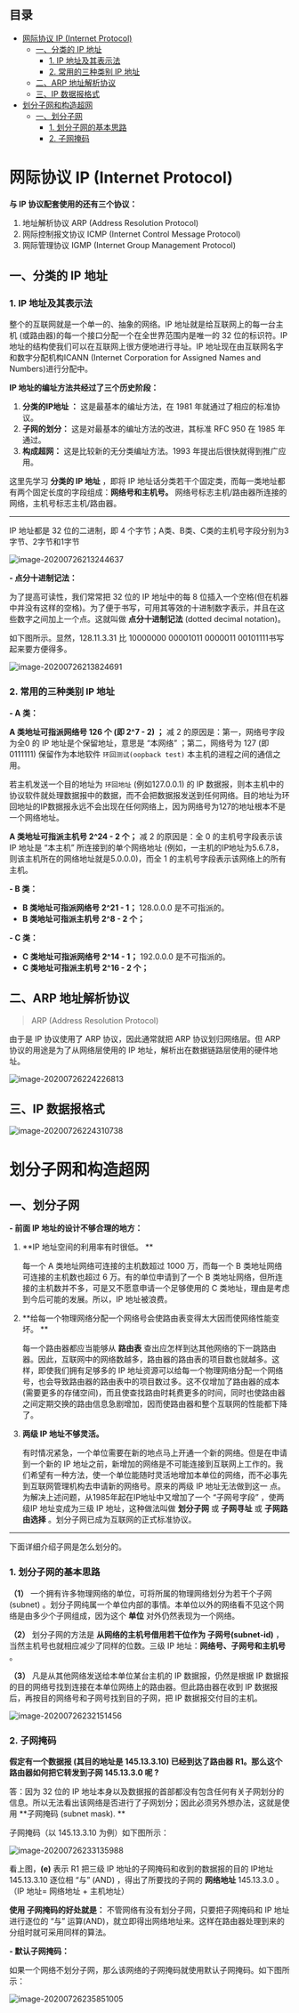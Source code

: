 ## 目录

- [网际协议 IP (Internet Protocol)](#-----ip--internet-protocol-)
  * [一、分类的 IP 地址](#------ip---)
    + [1. IP 地址及其表示法](#1-ip--------)
    + [2. 常用的三种类别 IP 地址](#2---------ip---)
  * [二、ARP 地址解析协议](#--arp-------)
  * [三、IP 数据报格式](#--ip------)
- [划分子网和构造超网](#---------)
  * [一、划分子网](#------)
    + [1. 划分子网的基本思路](#1----------)
    + [2. 子网掩码](#2-----)



# 网际协议 IP (Internet Protocol)

**与 IP 协议配套使用的还有三个协议：**

1. 地址解析协议 ARP (Address Resolution Protocol)
2. 网际控制报文协议 ICMP (Internet Control Message Protocol)
3. 网际管理协议 IGMP (Internet Group Management Protocol)



## 一、分类的 IP 地址

### 1. IP 地址及其表示法

整个的互联网就是一个单一的、抽象的网络。IP 地址就是给互联网上的每一台主机
(或路由器)的每一个接口分配一个在全世界范围内是唯一的 32 位的标识符。IP 地址的结构使我们可以在互联网上很方便地进行寻址。IP 地址现在由互联网名字和数字分配机构ICANN (Internet Corporation for Assigned Names and Numbers)进行分配中。

**IP 地址的编址方法共经过了三个历史阶段：**

1. **分类的IP地址 ：** 这是最基本的编址方法，在 1981 年就通过了相应的标准协议。
2. **子网的划分：** 这是对最基本的编址方法的改进，其标准 RFC 950 在 1985 年通过。
3. **构成超网：** 这是比较新的无分类编址方法。1993 年提出后很快就得到推广应用。



这里先学习 **分类的 IP 地址** ，即将 IP 地址话分类若干个固定类，而每一类地址都有两个固定长度的字段组成：**网络号和主机号。** 网络号标志主机/路由器所连接的网络，主机号标志主机/路由器。

---



IP 地址都是 32 位的二进制，即 4 个字节；A类、B类、C类的主机号字段分别为3字节、2字节和1字节

![image-20200726213244637](https://github.com/OnlyThePiano/Notes/blob/master/images/image-20200726213244637.png)

**- 点分十进制记法：**

为了提高可读性，我们常常把 32 位的 IP 地址中的每 8 位插入一个空格(但在机器中并没有这样的空格)。为了便于书写，可用其等效的十进制数字表示，并且在这些数字之间加上一个点。这就叫做 **点分十进制记法** (dotted decimal notation)。

如下图所示。显然，128.11.3.31 比 10000000 00001011 0000011 00101111书写起来要方便得多。

![image-20200726213824691](https://github.com/OnlyThePiano/Notes/blob/master/images/image-20200726213824691.png) 

### 2. 常用的三种类别 IP 地址

**- A 类：**

**A 类地址可指派网络号 126 个 (即 2^7 - 2) ；** 减 2 的原因是：第一，网络号字段为全0 的 IP 地址是个保留地址，意思是 “本网络” ；第二，网络号为 127  (即 0111111) 保留作为本地软件 `环回测试(oopback test)` 本主机的进程之间的通信之用。

若主机发送一个目的地址为 `环回地址` (例如127.0.0.1) 的 IP 数据报，则本主机中的协议软件就处理数据报中的数据，而不会把数据报发送到任何网络。目的地址为环回地址的IP数据报永远不会出现在任何网络上，因为网络号为127的地址根本不是一个网络地址。

**A 类地址可指派主机号 2^24 - 2 个；** 减 2 的原因是：全 0 的主机号字段表示该 IP 地址是 “本主机” 所连接到的单个网络地址 (例如，一主机的IP地址为5.6.7.8，则该主机所在的网络地址就是5.0.0.0)，而全 1 的主机号字段表示该网络上的所有主机。



**- B 类：**

* **B 类地址可指派网络号 2^21 - 1；** 128.0.0.0 是不可指派的。
* **B 类地址可指派主机号 2^8 - 2 个；**



**- C 类：**

* **C 类地址可指派网络号 2^14 - 1；** 192.0.0.0 是不可指派的。
* **C 类地址可指派主机号 2^16 - 2 个；**



## 二、ARP 地址解析协议

> ARP (Address Resolution Protocol)

由于是 IP 协议使用了 ARP 协议，因此通常就把 ARP 协议划归网络层。但 ARP 协议的用途是为了从网络层使用的 IP 地址，解析出在数据链路层使用的硬件地址。

![image-20200726224226813](https://github.com/OnlyThePiano/Notes/blob/master/images/image-20200726224226813.png)



## 三、IP 数据报格式

![image-20200726224310738](https://github.com/OnlyThePiano/Notes/blob/master/images/image-20200726224310738.png)



# 划分子网和构造超网

## 一、划分子网

**- 前面 IP 地址的设计不够合理的地方：**

1. **IP 地址空间的利用率有时很低。 ** 

   每一个 A 类地址网络可连接的主机数超过 1000 万，而每一个 B 类地址网络可连接的主机数也超过 6 万。有的单位申请到了一个 B 类地址网络，但所连接的主机数并不多，可是又不愿意申请一个足够使用的 C 类地址，理由是考虑到今后可能的发展。所以，IP 地址被浪费。

2. **给每一个物理网络分配一个网络号会使路由表变得太大因而使网络性能变坏。 ** 

   每一个路由器都应当能够从 **路由表** 查出应怎样到达其他网络的下一跳路由器。因此，互联网中的网络数越多，路由器的路由表的项目数也就越多。这样，即使我们拥有足够多的 IP 地址资源可以给每一个物理网络分配一个网络号，也会导致路由器的路由表中的项目数过多。这不仅增加了路由器的成本(需要更多的存储空间)，而且使查找路由时耗费更多的时间，同时也使路由器之间定期交换的路由信息急剧增加，因而使路由器和整个互联网的性能都下降了。

3. **两级 IP 地址不够灵活。** 

   有时情况紧急，一个单位需要在新的地点马上开通一个新的网络。但是在申请到一个新的 IP 地址之前，新增加的网络是不可能连接到互联网上工作的。我们希望有一种方法，使一个单位能随时灵活地增加本单位的网络，而不必事先到互联网管理机构去申请新的网络号。原来的两级 IP 地址无法做到这一 点。
   为解决上述问题，从1985年起在IP地址中又增加了一个 “子网号字段” ，使两级IP 地址变成为三级 IP 地址，这种做法叫做 **划分子网** 或 **子网寻址** 或 **子网路由选择** 。划分子网已成为互联网的正式标准协议。

---



下面详细介绍子网是怎么划分的。

### 1. 划分子网的基本思路

**（1）** 一个拥有许多物理网络的单位，可将所属的物理网络划分为若干个子网 (subnet) 。划分子网纯属一个单位内部的事情。本单位以外的网络看不见这个网络是由多少个子网组成，因为这个 **单位** 对外仍然表现为一个网络。

**（2）** 划分子网的方法是 **从网络的主机号借用若干位作为 子网号(subnet-id)** ，当然主机号也就相应减少了同样的位数。三级 IP 地址：**网络号、子网号和主机号** 。

**（3）** 凡是从其他网络发送给本单位某台主机的 IP 数据报，仍然是根据 IP 数据报的目的网络号找到连接在本单位网络上的路由器。但此路由器在收到 IP 数据报后，再按目的网络号和子网号找到目的子网，把 IP 数据报交付目的主机。

![image-20200726232151456](https://github.com/OnlyThePiano/Notes/blob/master/images/image-20200726232151456.png)



### 2. 子网掩码

**假定有一个数据报 (其目的地址是 145.13.3.10) 已经到达了路由器 R1。那么这个路由器如何把它转发到子网 145.13.3.0 呢 ?** 

答：因为 32 位的 IP 地址本身以及数据报的首部都没有包含任何有关子网划分的信息。所以无法看出该网络是否进行了子网划分；因此必须另外想办法，这就是使用 **子网掩码 (subnet mask). ** 

子网掩码（以 145.13.3.10 为例）如下图所示：

![image-20200726233135988](https://github.com/OnlyThePiano/Notes/blob/master/images/image-20200726233135988.png)

看上图，**(e)** 表示 R1 把三级 IP 地址的子网掩码和收到的数据报的目的 IP地址145.13.3.10 逐位相 “与” (AND) ，得出了所要找的子网的 **网络地址** 145.13.3.0 。（IP 地址= 网络地址 + 主机地址）

**使用 子网掩码的好处就是：** 不管网络有没有划分子网，只要把子网掩码和 IP 地址进行逐位的 “与” 运算(AND)，就立即得出网络地址来。这样在路由器处理到来的分组时就可采用同样的算法。



**- 默认子网掩码：**

如果一个网络不划分子网，那么该网络的子网掩码就使用默认子网掩码。如下图所示：

![image-20200726235851005](https://github.com/OnlyThePiano/Notes/blob/master/images/image-20200726235851005.png)




